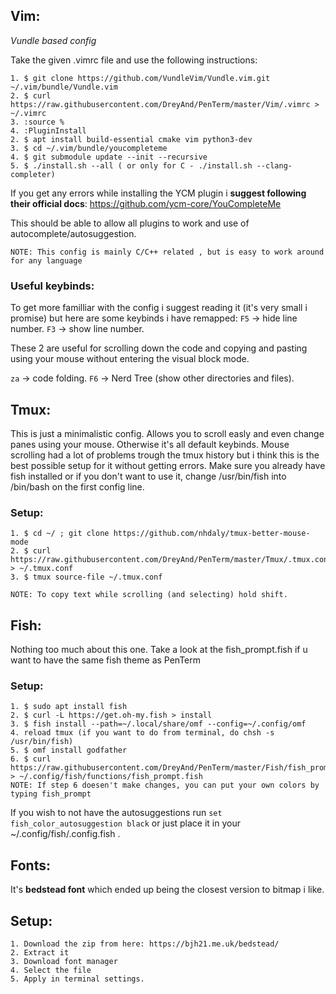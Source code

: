 
## Vim:

*Vundle based config*

Take the given .vimrc file and use the following instructions:

```
1. $ git clone https://github.com/VundleVim/Vundle.vim.git ~/.vim/bundle/Vundle.vim
2. $ curl https://raw.githubusercontent.com/DreyAnd/PenTerm/master/Vim/.vimrc > ~/.vimrc
3. :source %
4. :PluginInstall
2. $ apt install build-essential cmake vim python3-dev
3. $ cd ~/.vim/bundle/youcompleteme
4. $ git submodule update --init --recursive
5. $ ./install.sh --all ( or only for C - ./install.sh --clang-completer)

```

If you get any errors while installing the YCM plugin i **suggest following their official docs**:
https://github.com/ycm-core/YouCompleteMe

This should be able to allow all plugins to work and use of autocomplete/autosuggestion.

`NOTE: This config is mainly C/C++ related , but is easy to work around for any language`

### Useful keybinds:

To get more familliar with the config i suggest reading it (it's very small i promise) but here are some keybinds i have remapped:
`F5` -> hide line number.
`F3` -> show line number.

These 2 are useful for scrolling down the code and copying and pasting using your mouse without entering the visual block mode.

`za` -> code folding.
`F6` -> Nerd Tree (show other directories and files).


## Tmux:

This is just a minimalistic config. Allows you to scroll easly and even change panes using your mouse. Otherwise it's all default keybinds.
Mouse scrolling had a lot of problems trough the tmux history but i think this is the best possible setup for it without getting errors.
Make sure you already have fish installed or if you don't want to use it, change /usr/bin/fish into /bin/bash on the first config line.

### Setup:

```
1. $ cd ~/ ; git clone https://github.com/nhdaly/tmux-better-mouse-mode
2. $ curl https://raw.githubusercontent.com/DreyAnd/PenTerm/master/Tmux/.tmux.conf > ~/.tmux.conf
3. $ tmux source-file ~/.tmux.conf 
```

`NOTE: To copy text while scrolling (and selecting) hold shift.`

## Fish:

Nothing too much about this one. Take a look at the fish_prompt.fish if u want to have the same fish theme as PenTerm
 
### Setup:

```
1. $ sudo apt install fish
2. $ curl -L https://get.oh-my.fish > install
3. $ fish install --path=~/.local/share/omf --config=~/.config/omf
4. reload tmux (if you want to do from terminal, do chsh -s /usr/bin/fish)
5. $ omf install godfather
6. $ curl https://raw.githubusercontent.com/DreyAnd/PenTerm/master/Fish/fish_prompt.fish > ~/.config/fish/functions/fish_prompt.fish
NOTE: If step 6 doesen't make changes, you can put your own colors by typing fish_prompt
```

If you wish to not have the autosuggestions run `set fish_color_autosuggestion black` or just place it in your ~/.config/fish/.config.fish .

## Fonts:

It's **bedstead font** which ended up being the closest version to bitmap i like.

## Setup:
```
1. Download the zip from here: https://bjh21.me.uk/bedstead/
2. Extract it
3. Download font manager
4. Select the file
5. Apply in terminal settings.
```






